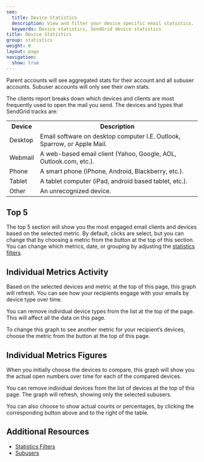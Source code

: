 ```yaml
---
seo:
  title: Device Statistics
  description: View and filter your device specific email statistics.
  keywords: Device statistics, SendGrid device statistics
title: Device Statistics
group: statistics
weight: 0
layout: page
navigation:
  show: true
---
```


<call-out>

Parent accounts will see aggregated stats for their account and all subuser accounts. Subuser accounts will only see their own stats.

</call-out>

The clients report breaks down which devices and clients are most frequently used to open the mail you send. The devices and types that SendGrid tracks are:

<table class="table table-striped">
  <tr>
    <th>Device</th>
    <th>Description</th>
  </tr>
  <tr>
    <td>Desktop</td>
    <td>Email software on desktop computer I.E. Outlook, Sparrow, or
      Apple Mail.</td>
  </tr>
  <tr>
    <td>Webmail</td>
    <td>A web-based email client (Yahoo, Google, AOL, Outlook.com, etc.).</td>
  </tr>
  <tr>
    <td>Phone</td>
    <td>A smart phone (iPhone, Android, Blackberry, etc.).</td>
  </tr>
  <tr>
    <td>Tablet</td>
    <td>A tablet computer (iPad, android based tablet, etc.).</td>
  </tr>
  <tr>
    <td>Other</td>
    <td>An unrecognized device.</td>
  </tr>
</table>



## 	Top 5
 	
The top 5 section will show you the most engaged email clients and devices based on the selected metric. By default, clicks are select, but you can change that by choosing a metric from the button at the top of this section. You can change which metrics, date, or grouping by adjusting the [statistics filters]({{root_url}}/help-support/analytics-and-reporting/stats-overview/#-Statistics-Filters).

## 	Individual Metrics Activity
 	
Based on the selected devices and metric at the top of this page, this graph will refresh. You can see how your recipients engage with your emails by device type over time.

You can remove individual device types from the list at the top of the page. This will affect all the data on this page.

To change this graph to see another metric for your recipient’s devices, choose the metric from the button at the top of this page.

## 	Individual Metrics Figures
 	
When you initially choose the devices to compare, this graph will show you the actual open numbers over time for each of the compared devices.

You can remove individual devices from the list of devices at the top of this page. The graph will refresh, showing only the selected subusers.

You can also choose to show actual counts or percentages, by clicking the corresponding button above and to the right of the table.

## 	Additional Resources
 	
- [Statistics Filters]({{root_url}}/help-support/analytics-and-reporting/stats-overview/#-Statistics-Filters)
- [Subusers]({{root_url}}/help-support/account-and-settings/subusers/)
